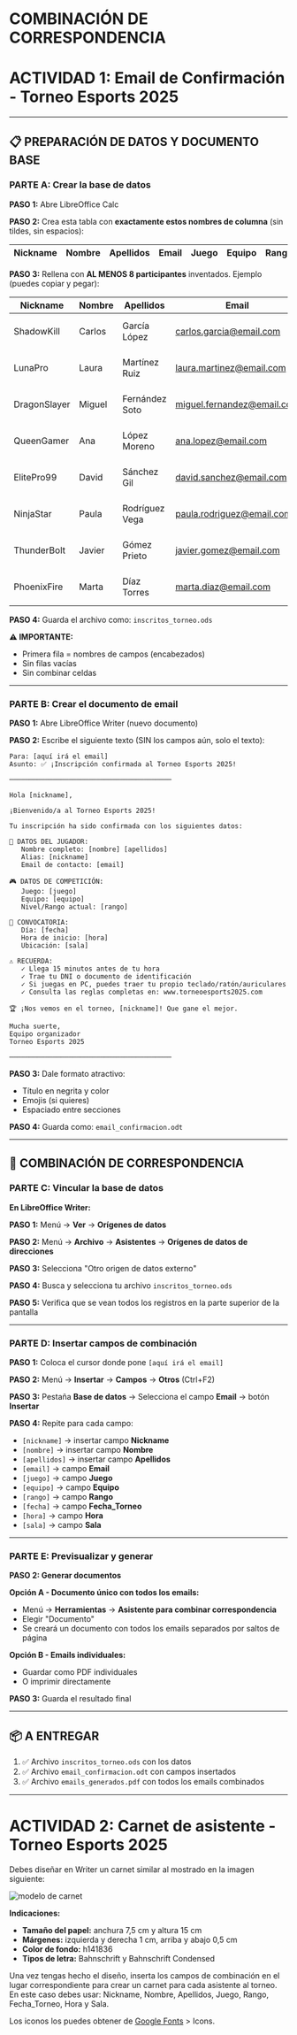# COMBINACIÓN DE CORRESPONDENCIA
# ACTIVIDAD 1: Email de Confirmación - Torneo Esports 2025

---

## 📋 PREPARACIÓN DE DATOS Y DOCUMENTO BASE

### PARTE A: Crear la base de datos

**PASO 1:** Abre LibreOffice Calc

**PASO 2:** Crea esta tabla con **exactamente estos nombres de columna** (sin tildes, sin espacios):

| Nickname | Nombre | Apellidos | Email | Juego | Equipo | Rango | Fecha_Torneo | Hora | Sala |
|----------|--------|-----------|-------|-------|--------|-------|--------------|------|------|

**PASO 3:** Rellena con **AL MENOS 8 participantes** inventados. Ejemplo (puedes copiar y pegar):

| Nickname | Nombre | Apellidos | Email | Juego | Equipo | Rango | Fecha_Torneo | Hora | Sala |
|----------|--------|-----------|-------|-------|--------|-------|--------------|------|------|
| ShadowKill | Carlos | García López | carlos.garcia@email.com | Valorant | Night Wolves | Platino | 15/11/2025 | 16:00 | Sala Gaming A |
| LunaPro | Laura | Martínez Ruiz | laura.martinez@email.com | League of Legends | Phoenix Team | Oro | 15/11/2025 | 17:00 | Sala Gaming B |
| DragonSlayer | Miguel | Fernández Soto | miguel.fernandez@email.com | Fortnite | Solo | Diamante | 15/11/2025 | 16:30 | Sala Gaming A |
| QueenGamer | Ana | López Moreno | ana.lopez@email.com | Valorant | Valkyries | Oro | 15/11/2025 | 18:00 | Sala Gaming C |
| ElitePro99 | David | Sánchez Gil | david.sanchez@email.com | CS2 | Elite Squad | Global | 16/11/2025 | 16:00 | Sala Gaming A |
| NinjaStar | Paula | Rodríguez Vega | paula.rodriguez@email.com | League of Legends | Solo | Platino | 16/11/2025 | 17:30 | Sala Gaming B |
| ThunderBolt | Javier | Gómez Prieto | javier.gomez@email.com | FIFA 24 | Thunder FC | División 2 | 16/11/2025 | 16:00 | Sala Gaming C |
| PhoenixFire | Marta | Díaz Torres | marta.diaz@email.com | Fortnite | Phoenix Rising | Campeón | 16/11/2025 | 18:30 | Sala Gaming A |

**PASO 4:** Guarda el archivo como: `inscritos_torneo.ods`

**⚠️ IMPORTANTE:**
- Primera fila = nombres de campos (encabezados)
- Sin filas vacías
- Sin combinar celdas

---

### PARTE B: Crear el documento de email

**PASO 1:** Abre LibreOffice Writer (nuevo documento)

**PASO 2:** Escribe el siguiente texto (SIN los campos aún, solo el texto):

```
Para: [aquí irá el email]
Asunto: ✅ ¡Inscripción confirmada al Torneo Esports 2025!

─────────────────────────────────────────

Hola [nickname],

¡Bienvenido/a al Torneo Esports 2025!

Tu inscripción ha sido confirmada con los siguientes datos:

👤 DATOS DEL JUGADOR:
   Nombre completo: [nombre] [apellidos]
   Alias: [nickname]
   Email de contacto: [email]

🎮 DATOS DE COMPETICIÓN:
   Juego: [juego]
   Equipo: [equipo]
   Nivel/Rango actual: [rango]

📅 CONVOCATORIA:
   Día: [fecha]
   Hora de inicio: [hora]
   Ubicación: [sala]

⚠️ RECUERDA:
   ✓ Llega 15 minutos antes de tu hora
   ✓ Trae tu DNI o documento de identificación
   ✓ Si juegas en PC, puedes traer tu propio teclado/ratón/auriculares
   ✓ Consulta las reglas completas en: www.torneoesports2025.com

🏆 ¡Nos vemos en el torneo, [nickname]! Que gane el mejor.

Mucha suerte,
Equipo organizador
Torneo Esports 2025

─────────────────────────────────────────
```

**PASO 3:** Dale formato atractivo:
- Título en negrita y color
- Emojis (si quieres)
- Espaciado entre secciones

**PASO 4:** Guarda como: `email_confirmacion.odt`

---

## 📧 COMBINACIÓN DE CORRESPONDENCIA

### PARTE C: Vincular la base de datos

**En LibreOffice Writer:**

**PASO 1:** Menú → **Ver** → **Orígenes de datos**

**PASO 2:** Menú → **Archivo** → **Asistentes** → **Orígenes de datos de direcciones**

**PASO 3:** Selecciona "Otro origen de datos externo"

**PASO 4:** Busca y selecciona tu archivo `inscritos_torneo.ods`

**PASO 5:** Verifica que se vean todos los registros en la parte superior de la pantalla

---

### PARTE D: Insertar campos de combinación

**PASO 1:** Coloca el cursor donde pone `[aquí irá el email]`

**PASO 2:** Menú → **Insertar** → **Campos** → **Otros** (Ctrl+F2)

**PASO 3:** Pestaña **Base de datos** → Selecciona el campo **Email** → botón **Insertar**

**PASO 4:** Repite para cada campo:
- `[nickname]` → insertar campo **Nickname**
- `[nombre]` → insertar campo **Nombre**
- `[apellidos]` → insertar campo **Apellidos**
- `[email]` → campo **Email**
- `[juego]` → campo **Juego**
- `[equipo]` → campo **Equipo**
- `[rango]` → campo **Rango**
- `[fecha]` → campo **Fecha_Torneo**
- `[hora]` → campo **Hora**
- `[sala]` → campo **Sala**

---

### PARTE E: Previsualizar y generar

**PASO 2: Generar documentos**

**Opción A - Documento único con todos los emails:**
- Menú → **Herramientas** → **Asistente para combinar correspondencia**
- Elegir "Documento"
- Se creará un documento con todos los emails separados por saltos de página

**Opción B - Emails individuales:**
- Guardar como PDF individuales
- O imprimir directamente

**PASO 3:** Guarda el resultado final

---

## 📦 A ENTREGAR

1. ✅ Archivo `inscritos_torneo.ods` con los datos
2. ✅ Archivo `email_confirmacion.odt` con campos insertados
3. ✅ Archivo `emails_generados.pdf` con todos los emails combinados

---

# ACTIVIDAD 2: Carnet de asistente - Torneo Esports 2025

Debes diseñar en Writer un carnet similar al mostrado en la imagen siguiente:

![modelo de carnet](img/Carnet.png)

**Indicaciones:**
- **Tamaño del papel:** anchura 7,5 cm y altura 15 cm
- **Márgenes:** izquierda y derecha 1 cm, arriba y abajo 0,5 cm
- **Color de fondo:** h141836
- **Tipos de letra:** Bahnschrift y Bahnschrift Condensed

Una vez tengas hecho el diseño, inserta los campos de combinación en el lugar correspondiente para crear un carnet para cada asistente al torneo. En este caso debes usar: Nickname, Nombre, Apellidos, Juego, Rango, Fecha_Torneo, Hora y Sala.

Los iconos los puedes obtener de [Google Fonts](https://fonts.google.com) > Icons.
